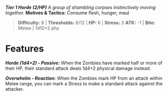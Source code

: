 ***Tier 1 Horde (2/HP)***
*A group of shambling corpses instinctively moving together.*
**Motives & Tactics:** Consume flesh, hunger, maul

> **Difficulty:** 8 | **Thresholds:** 6/12 | **HP:** 6 | **Stress:** 3
> **ATK:** -1 | **Bite:** Melee | 1d10+2 phy

# Features

***Horde (1d4+2) - Passive:*** When the Zombies have marked half or more of their HP, their standard attack deals 1d4+2 physical damage instead.

***Overwhelm - Reaction:*** When the Zombies mark HP from an attack within Melee range, you can mark a Stress to make a standard attack against the attacker.

